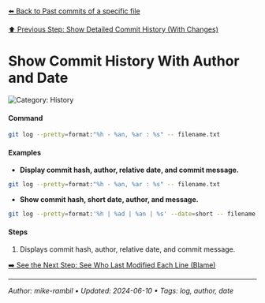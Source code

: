 [⬅️ Back to Past commits of a specific file](./past-commits-of-a-specific-file.md)

[⬆️ Previous Step: Show Detailed Commit History (With Changes)](./show-detailed-commit-history-with-changes.md)

# Show Commit History With Author and Date


![Category: History](https://img.shields.io/badge/Category-History-blue)

#### Command
```sh
git log --pretty=format:"%h - %an, %ar : %s" -- filename.txt
```

#### Examples
- **Display commit hash, author, relative date, and commit message.**


```sh
git log --pretty=format:"%h - %an, %ar : %s" -- filename.txt
```
- **Show commit hash, short date, author, and message.**


```sh
git log --pretty=format:'%h | %ad | %an | %s' --date=short -- filename.txt
```


#### Steps
1. Displays commit hash, author, relative date, and commit message.


[➡️ See the Next Step: See Who Last Modified Each Line (Blame)](./see-who-last-modified-each-line-blame.md)

---

_Author: mike-rambil • Updated: 2024-06-10 • Tags: log, author, date_
